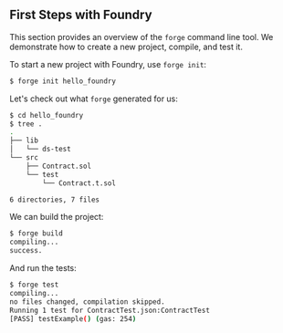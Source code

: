 ## First Steps with Foundry

This section provides an overview of the `forge` command line tool. We demonstrate how to create a new project, compile, and test it.

To start a new project with Foundry, use `forge init`:

```sh
$ forge init hello_foundry
```

Let's check out what `forge` generated for us:

```sh
$ cd hello_foundry
$ tree .
.
├── lib
│   └── ds-test
└── src
    ├── Contract.sol
    └── test
        └── Contract.t.sol

6 directories, 7 files
```

We can build the project:

```sh
$ forge build
compiling...
success.
```

And run the tests:

```sh
$ forge test
compiling...
no files changed, compilation skipped.
Running 1 test for ContractTest.json:ContractTest
[PASS] testExample() (gas: 254)
```
